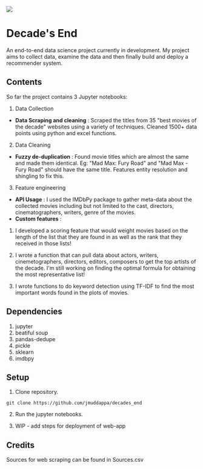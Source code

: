 ![](https://i.imgur.com/AUeIH2y.png)

# Decade's End
An end-to-end data science project currently in development. My project aims to collect data, examine the data and then finally build and deploy a recommender system. 


## Contents
So far the project contains 3 Jupyter notebooks:
1. Data Collection 
  - **Data Scraping and cleaning** : Scraped the titles from 35 "best movies of the decade" websites using a variety of techniques. Cleaned 1500+ data points using python and excel functions.
2. Data Cleaning 
- **Fuzzy de-duplication** : Found movie titles which are almost the same and made them identical. Eg: "Mad Max: Fury Road" and "Mad Max - Fury Road" should have the same title. Features entity resolution and shingling to fix this.
3. Feature engineering
- **API Usage** : I used the IMDbPy package to gather meta-data about the collected movies including but not limited to the cast, directors, cinematographers, writers, genre of the movies. 
- **Custom features** : 

1. I developed a scoring feature that would weight movies based on the length of the list that they are found in as well as the rank that they received in those lists! 

2. I wrote a function that can pull data about actors, writers, cinemetographers, directors, editors, composers to get the top artists of the decade. I'm still working on finding the optimal formula for obtaining the most representative list!

3. I wrote functions to do keyword detection using TF-IDF to find the most important words found in the plots of movies.

## Dependencies
1. jupyter
2. beatiful soup
3. pandas-dedupe
4. pickle
5. sklearn
6. imdbpy 

## Setup
1. Clone repository.

```
git clone https://github.com/jmuddappa/decades_end
```

2. Run the jupyter notebooks.


3. WIP - add steps for deployment of web-app

## Credits

Sources for web scraping can be found in Sources.csv
